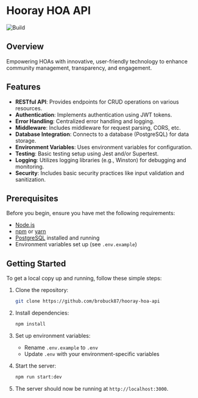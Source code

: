 # Hooray HOA API

![Build](https://github.com/brobuck87/hooray-hoa-api/actions/workflows/build.yml/badge.svg)

## Overview

Empowering HOAs with innovative, user-friendly technology to enhance community management, transparency, and engagement.

## Features

- **RESTful API**: Provides endpoints for CRUD operations on various resources.
- **Authentication**: Implements authentication using JWT tokens.
- **Error Handling**: Centralized error handling and logging.
- **Middleware**: Includes middleware for request parsing, CORS, etc.
- **Database Integration**: Connects to a database (PostgreSQL) for data storage.
- **Environment Variables**: Uses environment variables for configuration.
- **Testing**: Basic testing setup using Jest and/or Supertest.
- **Logging**: Utilizes logging libraries (e.g., Winston) for debugging and monitoring.
- **Security**: Includes basic security practices like input validation and sanitization.

## Prerequisites

Before you begin, ensure you have met the following requirements:

- [Node.js](https://nodejs.org/en/download/package-manager)
- [npm](https://www.npmjs.com/) or [yarn](https://yarnpkg.com/)
- [PostgreSQL](https://www.postgresql.org/download/) installed and running
- Environment variables set up (see `.env.example`)

## Getting Started

To get a local copy up and running, follow these simple steps:

1. Clone the repository:

   ```bash
   git clone https://github.com/brobuck87/hooray-hoa-api
   ```

2. Install dependencies:

   ```bash
   npm install
   ```

3. Set up environment variables:
   
   - Rename `.env.example` to `.env`
   - Update `.env` with your environment-specific variables

4. Start the server:

   ```bash
   npm run start:dev
   ```

5. The server should now be running at `http://localhost:3000`.
